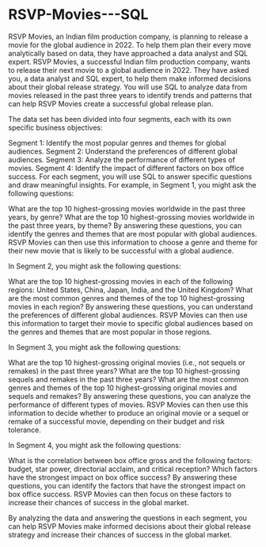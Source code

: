 # RSVP-Movies---SQL
RSVP Movies, an Indian film production company, is planning to release a movie for the global audience in 2022. To help them plan their every move analytically based on data, they have approached a data analyst and SQL expert.
RSVP Movies, a successful Indian film production company, wants to release their next movie to a global audience in 2022. They have asked you, a data analyst and SQL expert, to help them make informed decisions about their global release strategy. You will use SQL to analyze data from movies released in the past three years to identify trends and patterns that can help RSVP Movies create a successful global release plan.

The data set has been divided into four segments, each with its own specific business objectives:

Segment 1: Identify the most popular genres and themes for global audiences.
Segment 2: Understand the preferences of different global audiences.
Segment 3: Analyze the performance of different types of movies.
Segment 4: Identify the impact of different factors on box office success.
For each segment, you will use SQL to answer specific questions and draw meaningful insights. For example, in Segment 1, you might ask the following questions:

What are the top 10 highest-grossing movies worldwide in the past three years, by genre?
What are the top 10 highest-grossing movies worldwide in the past three years, by theme?
By answering these questions, you can identify the genres and themes that are most popular with global audiences. RSVP Movies can then use this information to choose a genre and theme for their new movie that is likely to be successful with a global audience.

In Segment 2, you might ask the following questions:

What are the top 10 highest-grossing movies in each of the following regions: United States, China, Japan, India, and the United Kingdom?
What are the most common genres and themes of the top 10 highest-grossing movies in each region?
By answering these questions, you can understand the preferences of different global audiences. RSVP Movies can then use this information to target their movie to specific global audiences based on the genres and themes that are most popular in those regions.

In Segment 3, you might ask the following questions:

What are the top 10 highest-grossing original movies (i.e., not sequels or remakes) in the past three years?
What are the top 10 highest-grossing sequels and remakes in the past three years?
What are the most common genres and themes of the top 10 highest-grossing original movies and sequels and remakes?
By answering these questions, you can analyze the performance of different types of movies. RSVP Movies can then use this information to decide whether to produce an original movie or a sequel or remake of a successful movie, depending on their budget and risk tolerance.

In Segment 4, you might ask the following questions:

What is the correlation between box office gross and the following factors: budget, star power, directorial acclaim, and critical reception?
Which factors have the strongest impact on box office success?
By answering these questions, you can identify the factors that have the strongest impact on box office success. RSVP Movies can then focus on these factors to increase their chances of success in the global market.

By analyzing the data and answering the questions in each segment, you can help RSVP Movies make informed decisions about their global release strategy and increase their chances of success in the global market.
